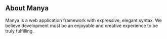 ## About Manya

Manya is a web application framework with expressive, elegant syntax. We believe development must be an enjoyable and creative experience to be truly fulfilling.

